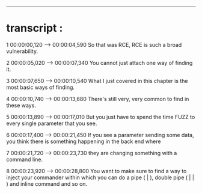 




---
# transcript :

1
00:00:00,120 --> 00:00:04,590
So that was RCE, RCE is such a broad vulnerability.

2
00:00:05,020 --> 00:00:07,340
You cannot just attach one way of finding it.

3
00:00:07,650 --> 00:00:10,540
What I just covered in this chapter is the most basic ways of finding.

4
00:00:10,740 --> 00:00:13,680
There's still very, very common to find in these ways.

5
00:00:13,890 --> 00:00:17,010
But you just have to spend the time FUZZ to every single parameter that you see.

6
00:00:17,400 --> 00:00:21,450
If you see a parameter sending some data, you think there is something happening in the back end where

7
00:00:21,720 --> 00:00:23,730
they are changing something with a command line.

8
00:00:23,920 --> 00:00:28,800
You want to make sure to find a way to inject your commander within which you can do a pipe ( | ), double  pipe ( | | ) and inline command and so on.